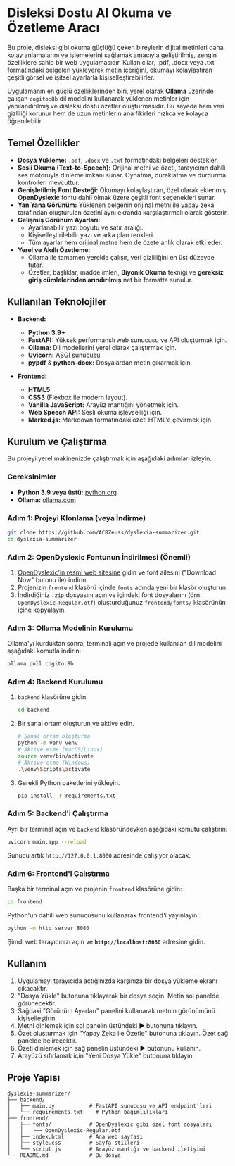 # Disleksi Dostu AI Okuma ve Özetleme Aracı

Bu proje, disleksi gibi okuma güçlüğü çeken bireylerin dijital metinleri daha kolay anlamalarını ve işlemelerini sağlamak amacıyla geliştirilmiş, zengin özelliklere sahip bir web uygulamasıdır. Kullanıcılar, .pdf, .docx veya .txt formatındaki belgeleri yükleyerek metin içeriğini, okumayı kolaylaştıran çeşitli görsel ve işitsel ayarlarla kişiselleştirebilirler.

Uygulamanın en güçlü özelliklerinden biri, yerel olarak **Ollama** üzerinde çalışan `cogito:8b` dil modelini kullanarak yüklenen metinler için yapılandırılmış ve disleksi dostu özetler oluşturmasıdır. Bu sayede hem veri gizliliği korunur hem de uzun metinlerin ana fikirleri hızlıca ve kolayca öğrenilebilir.

## Temel Özellikler

- **Dosya Yükleme:** `.pdf`, `.docx` ve `.txt` formatındaki belgeleri destekler.
- **Sesli Okuma (Text-to-Speech):** Orijinal metni ve özeti, tarayıcının dahili ses motoruyla dinleme imkanı sunar. Oynatma, duraklatma ve durdurma kontrolleri mevcuttur.
- **Genişletilmiş Font Desteği:** Okumayı kolaylaştıran, özel olarak eklenmiş **OpenDyslexic** fontu dahil olmak üzere çeşitli font seçenekleri sunar.
- **Yan Yana Görünüm:** Yüklenen belgenin orijinal metni ile yapay zeka tarafından oluşturulan özetini aynı ekranda karşılaştırmalı olarak gösterir.
- **Gelişmiş Görünüm Ayarları:**
  - Ayarlanabilir yazı boyutu ve satır aralığı.
  - Kişiselleştirilebilir yazı ve arka plan renkleri.
  - Tüm ayarlar hem orijinal metne hem de özete anlık olarak etki eder.
- **Yerel ve Akıllı Özetleme:**
  - Ollama ile tamamen yerelde çalışır, veri gizliliğini en üst düzeyde tutar.
  - Özetler; başlıklar, madde imleri, **Biyonik Okuma** tekniği ve **gereksiz giriş cümlelerinden arındırılmış** net bir formatta sunulur.

## Kullanılan Teknolojiler

- **Backend:**
  - **Python 3.9+**
  - **FastAPI:** Yüksek performanslı web sunucusu ve API oluşturmak için.
  - **Ollama:** Dil modellerini yerel olarak çalıştırmak için.
  - **Uvicorn:** ASGI sunucusu.
  - **pypdf** & **python-docx:** Dosyalardan metin çıkarmak için.

- **Frontend:**
  - **HTML5**
  - **CSS3** (Flexbox ile modern layout).
  - **Vanilla JavaScript:** Arayüz mantığını yönetmek için.
  - **Web Speech API:** Sesli okuma işlevselliği için.
  - **Marked.js:** Markdown formatındaki özeti HTML'e çevirmek için.

## Kurulum ve Çalıştırma

Bu projeyi yerel makinenizde çalıştırmak için aşağıdaki adımları izleyin.

### Gereksinimler

- **Python 3.9 veya üstü:** [python.org](https://www.python.org/)
- **Ollama:** [ollama.com](https://ollama.com/)

### Adım 1: Projeyi Klonlama (veya İndirme)

```bash
git clone https://github.com/ACRZeuss/dyslexia-summarizer.git
cd dyslexia-summarizer
```

### Adım 2: OpenDyslexic Fontunun İndirilmesi (Önemli)

1.  [OpenDyslexic'in resmi web sitesine](https://opendyslexic.org/) gidin ve font ailesini ("Download Now" butonu ile) indirin.
2.  Projenizin `frontend` klasörü içinde `fonts` adında yeni bir klasör oluşturun.
3.  İndirdiğiniz `.zip` dosyasını açın ve içindeki font dosyalarını (örn: `OpenDyslexic-Regular.otf`) oluşturduğunuz `frontend/fonts/` klasörünün içine kopyalayın.

### Adım 3: Ollama Modelinin Kurulumu

Ollama'yı kurduktan sonra, terminali açın ve projede kullanılan dil modelini aşağıdaki komutla indirin:

```bash
ollama pull cogito:8b
```

### Adım 4: Backend Kurulumu

1.  `backend` klasörüne gidin.
    ```bash
    cd backend
    ```
2.  Bir sanal ortam oluşturun ve aktive edin.
    ```bash
    # Sanal ortam oluşturma
    python -m venv venv
    # Aktive etme (macOS/Linux)
    source venv/bin/activate
    # Aktive etme (Windows)
    .\venv\Scripts\activate
    ```
3.  Gerekli Python paketlerini yükleyin.
    ```bash
    pip install -r requirements.txt
    ```

### Adım 5: Backend'i Çalıştırma

Ayrı bir terminal açın ve `backend` klasöründeyken aşağıdaki komutu çalıştırın:

```bash
uvicorn main:app --reload
```
Sunucu artık `http://127.0.0.1:8000` adresinde çalışıyor olacak.

### Adım 6: Frontend'i Çalıştırma

Başka bir terminal açın ve projenin `frontend` klasörüne gidin:

```bash
cd frontend
```
Python'un dahili web sunucusunu kullanarak frontend'i yayınlayın:

```bash
python -m http.server 8080
```
Şimdi web tarayıcınızı açın ve **`http://localhost:8080`** adresine gidin.

## Kullanım

1.  Uygulamayı tarayıcıda açtığınızda karşınıza bir dosya yükleme ekranı çıkacaktır.
2.  "Dosya Yükle" butonuna tıklayarak bir dosya seçin. Metin sol panelde görünecektir.
3.  Sağdaki "Görünüm Ayarları" panelini kullanarak metnin görünümünü kişiselleştirin.
4.  Metni dinlemek için sol panelin üstündeki ▶️ butonuna tıklayın.
5.  Özet oluşturmak için "Yapay Zeka ile Özetle" butonuna tıklayın. Özet sağ panelde belirecektir.
6.  Özeti dinlemek için sağ panelin üstündeki ▶️ butonunu kullanın.
7.  Arayüzü sıfırlamak için "Yeni Dosya Yükle" butonuna tıklayın.

## Proje Yapısı

```
dyslexia-summarizer/
├── backend/
│   ├── main.py           # FastAPI sunucusu ve API endpoint'leri
│   └── requirements.txt    # Python bağımlılıkları
├── frontend/
│   ├── fonts/            # OpenDyslexic gibi özel font dosyaları
│   │   └── OpenDyslexic-Regular.otf 
│   ├── index.html        # Ana web sayfası
│   ├── style.css         # Sayfa stilleri
│   └── script.js         # Arayüz mantığı ve backend iletişimi
└── README.md             # Bu dosya
```